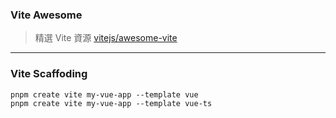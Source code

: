 
### Vite Awesome

> 精選 Vite 資源  [vitejs/awesome-vite](https://github.com/vitejs/awesome-vite#templates)

---

### Vite Scaffoding

```
pnpm create vite my-vue-app --template vue
pnpm create vite my-vue-app --template vue-ts
```